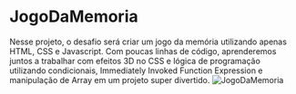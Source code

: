 # JogoDaMemoria
Nesse projeto, o desafio será criar um jogo da memória utilizando apenas HTML, CSS e Javascript. Com poucas linhas de código, aprenderemos juntos a trabalhar com efeitos 3D no CSS e lógica de programação utilizando condicionais, Immediately Invoked Function Expression e manipulação de Array em um projeto super divertido.
![JogoDaMemoria](https://github.com/Juliano-OLiveira/JogoDaMemoria/blob/master/img/memo.gif)
